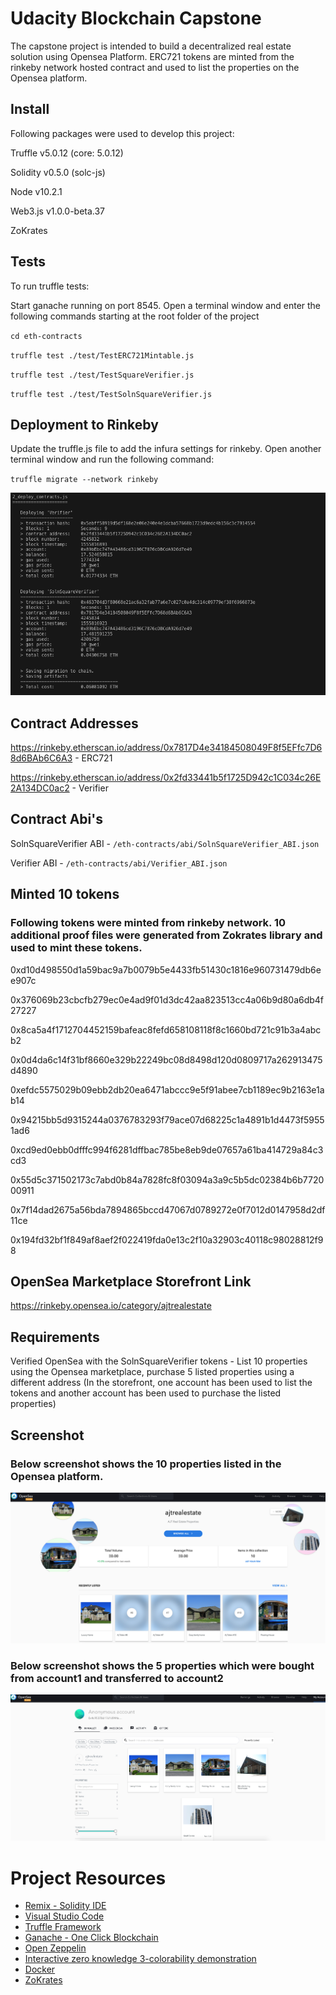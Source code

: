 # Udacity Blockchain Capstone

The capstone project is intended to build a decentralized real estate solution using Opensea Platform. ERC721 tokens are minted from the rinkeby network hosted contract and used to list the properties on the Opensea platform. 

## Install

Following packages were used to develop this project:

Truffle v5.0.12 (core: 5.0.12)

Solidity v0.5.0 (solc-js)

Node v10.2.1

Web3.js v1.0.0-beta.37

ZoKrates

## Tests

To run truffle tests:

Start ganache running on port 8545. Open a terminal window and enter the following commands starting at the root folder of the project

`cd eth-contracts`

`truffle test ./test/TestERC721Mintable.js`

`truffle test ./test/TestSquareVerifier.js`

`truffle test ./test/TestSolnSquareVerifier.js`

## Deployment to Rinkeby

Update the truffle.js file to add the infura settings for rinkeby. Open another terminal window and run the following command:

`truffle migrate --network rinkeby`

![Rinkeby Deployment Screenshot](/screenshots/rinkeby_deployment.png)

## Contract Addresses

https://rinkeby.etherscan.io/address/0x7817D4e34184508049F8f5EFfc7D68d6BAb6C6A3 - ERC721

https://rinkeby.etherscan.io/address/0x2fd33441b5f1725D942c1C034c26E2A134DC0ac2 - Verifier

## Contract Abi's

SolnSquareVerifier ABI - `/eth-contracts/abi/SolnSquareVerifier_ABI.json`

Verifier ABI - `/eth-contracts/abi/Verifier_ABI.json`

## Minted 10 tokens

### Following tokens were minted from rinkeby network. 10 additional proof files were generated from Zokrates library and used to mint these tokens. 

0xd10d498550d1a59bac9a7b0079b5e4433fb51430c1816e960731479db6ee907c

0x376069b23cbcfb279ec0e4ad9f01d3dc42aa823513cc4a06b9d80a6db4f27227

0x8ca5a4f1712704452159bafeac8fefd658108118f8c1660bd721c91b3a4abcb2

0x0d4da6c14f31bf8660e329b22249bc08d8498d120d0809717a262913475d4890

0xefdc5575029b09ebb2db20ea6471abccc9e5f91abee7cb1189ec9b2163e1ab14

0x94215bb5d9315244a0376783293f79ace07d68225c1a4891b1d4473f59551ad6

0xcd9ed0ebb0dfffc994f6281dffbac785be8eb9de07657a61ba414729a84c3cd3

0x55d5c371502173c7abd0b84a7828fc8f03094a3a9c5b5dc02384b6b772000911

0x7f14dad2675a56bda7894865bccd47067d0789272e0f7012d0147958d2df11ce

0x194fd32bf1f849af8aef2f022419fda0e13c2f10a32903c40118c98028812f98

## OpenSea Marketplace Storefront Link

https://rinkeby.opensea.io/category/ajtrealestate

## Requirements

Verified OpenSea with the SolnSquareVerifier tokens - List 10 properties using the Opensea marketplace, purchase 5 listed properties using a different address (In the storefront, one account has been used to list the tokens and another account has been used to purchase the listed properties)

## Screenshot 

### Below screenshot shows the 10 properties listed in the Opensea platform.

![Open Sea Listing Screenshot](/screenshots/OpenSea_Listing.png)

### Below screenshot shows the 5 properties which were bought from account1 and transferred to account2

![Open Sea Items Bought Screenshot](/screenshots/Opensea_properties_bought.png)

# Project Resources

* [Remix - Solidity IDE](https://remix.ethereum.org/)
* [Visual Studio Code](https://code.visualstudio.com/)
* [Truffle Framework](https://truffleframework.com/)
* [Ganache - One Click Blockchain](https://truffleframework.com/ganache)
* [Open Zeppelin ](https://openzeppelin.org/)
* [Interactive zero knowledge 3-colorability demonstration](http://web.mit.edu/~ezyang/Public/graph/svg.html)
* [Docker](https://docs.docker.com/install/)
* [ZoKrates](https://github.com/Zokrates/ZoKrates)
